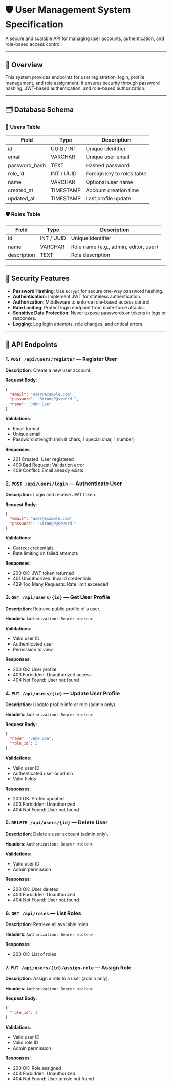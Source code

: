 # 🛡️ User Management System Specification

A secure and scalable API for managing user accounts, authentication, and role-based access control.

---

## 📌 Overview

This system provides endpoints for user registration, login, profile management, and role assignment. It ensures security through password hashing, JWT-based authentication, and role-based authorization.

---

## 🗂️ Database Schema

### 🧑 Users Table

| Field          | Type         | Description                              |
|----------------|--------------|------------------------------------------|
| id             | UUID / INT   | Unique identifier                        |
| email          | VARCHAR      | Unique user email                        |
| password_hash  | TEXT         | Hashed password                          |
| role_id        | INT / UUID   | Foreign key to roles table               |
| name           | VARCHAR      | Optional user name                       |
| created_at     | TIMESTAMP    | Account creation time                    |
| updated_at     | TIMESTAMP    | Last profile update                      |

### 🛡️ Roles Table

| Field        | Type       | Description                              |
|--------------|------------|------------------------------------------|
| id           | INT / UUID | Unique identifier                        |
| name         | VARCHAR    | Role name (e.g., admin, editor, user)    |
| description  | TEXT       | Role description                         |

---

## 🔐 Security Features

- **Password Hashing**: Use `bcrypt` for secure one-way password hashing.
- **Authentication**: Implement JWT for stateless authentication.
- **Authorization**: Middleware to enforce role-based access control.
- **Rate Limiting**: Protect login endpoint from brute-force attacks.
- **Sensitive Data Protection**: Never expose passwords or tokens in logs or responses.
- **Logging**: Log login attempts, role changes, and critical errors.

---

## 🚀 API Endpoints

### 1. `POST /api/users/register` — Register User

**Description**: Create a new user account.

**Request Body**:
```json
{
  "email": "user@example.com",
  "password": "StrongP@ssw0rd!",
  "name": "John Doe"
}
```

**Validations**:
- Email format
- Unique email
- Password strength (min 8 chars, 1 special char, 1 number)

**Responses**:
- 201 Created: User registered
- 400 Bad Request: Validation error
- 409 Conflict: Email already exists

### 2. `POST /api/users/login` — Authenticate User

**Description**: Login and receive JWT token.

**Request Body**:
```json
{
  "email": "user@example.com",
  "password": "StrongP@ssw0rd!"
}
```

**Validations**:
- Correct credentials
- Rate limiting on failed attempts

**Responses**:
- 200 OK: JWT token returned
- 401 Unauthorized: Invalid credentials
- 429 Too Many Requests: Rate limit exceeded

### 3. `GET /api/users/{id}` — Get User Profile

**Description**: Retrieve public profile of a user.

**Headers**: `Authorization: Bearer <token>`

**Validations**:
- Valid user ID
- Authenticated user
- Permission to view

**Responses**:
- 200 OK: User profile
- 403 Forbidden: Unauthorized access
- 404 Not Found: User not found

### 4. `PUT /api/users/{id}` — Update User Profile

**Description**: Update profile info or role (admin only).

**Headers**: `Authorization: Bearer <token>`

**Request Body**:
```json
{
  "name": "Jane Doe",
  "role_id": 2
}
```

**Validations**:
- Valid user ID
- Authenticated user or admin
- Valid fields

**Responses**:
- 200 OK: Profile updated
- 403 Forbidden: Unauthorized
- 404 Not Found: User not found

### 5. `DELETE /api/users/{id}` — Delete User

**Description**: Delete a user account (admin only).

**Headers**: `Authorization: Bearer <token>`

**Validations**:
- Valid user ID
- Admin permission

**Responses**:
- 200 OK: User deleted
- 403 Forbidden: Unauthorized
- 404 Not Found: User not found

### 6. `GET /api/roles` — List Roles

**Description**: Retrieve all available roles.

**Headers**: `Authorization: Bearer <token>`

**Responses**:
- 200 OK: List of roles

### 7. `PUT /api/users/{id}/assign-role` — Assign Role

**Description**: Assign a role to a user (admin only).

**Headers**: `Authorization: Bearer <token>`

**Request Body**:
```json
{
  "role_id": 1
}
```

**Validations**:
- Valid user ID
- Valid role ID
- Admin permission

**Responses**:
- 200 OK: Role assigned
- 403 Forbidden: Unauthorized
- 404 Not Found: User or role not found